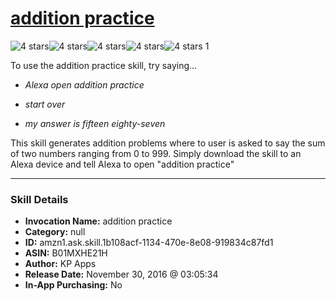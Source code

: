 # [addition practice](http://alexa.amazon.com/#skills/amzn1.ask.skill.1b108acf-1134-470e-8e08-919834c87fd1)
![4 stars](../../images/ic_star_black_18dp_1x.png)![4 stars](../../images/ic_star_black_18dp_1x.png)![4 stars](../../images/ic_star_black_18dp_1x.png)![4 stars](../../images/ic_star_black_18dp_1x.png)![4 stars](../../images/ic_star_border_black_18dp_1x.png) 1

To use the addition practice skill, try saying...

* *Alexa open addition practice*

* *start over*

* *my answer is fifteen eighty-seven*

This skill generates addition problems where to user is asked to say the sum of two numbers ranging from 0 to 999. Simply download the skill to an Alexa device and tell Alexa to open "addition practice"

***

### Skill Details

* **Invocation Name:** addition practice
* **Category:** null
* **ID:** amzn1.ask.skill.1b108acf-1134-470e-8e08-919834c87fd1
* **ASIN:** B01MXHE21H
* **Author:** KP Apps
* **Release Date:** November 30, 2016 @ 03:05:34
* **In-App Purchasing:** No
